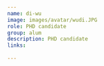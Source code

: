 ```yaml
---
name: di-wu
image: images/avatar/wudi.JPG
role: PHD candidate
group: alum
description: PHD candidate
links:
    
---
```

